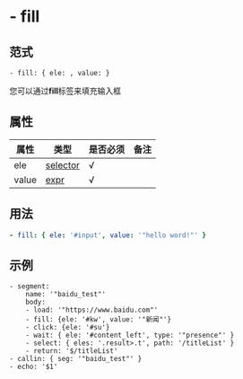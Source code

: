 # \- fill

## 范式
```
- fill: { ele: , value: }
```
您可以通过**fill**标签来填充输入框

## 属性
| 属性 | 类型 | 是否必须 | 备注 |
|--------|--------|--------|--------|
|   ele   | [selector](datatype.md)  | √ |   |
|   value   | [expr](datatype.md)  |  √ |   |

## 用法
```yaml
- fill: { ele: '#input', value: '"hello word!"' }
```
## 示例
```
- segment:
    name: '"baidu_test"'
    body:
    - load: '"https://www.baidu.com"'
    - fill: {ele: '#kw', value: '"新闻"'}
    - click: {ele: '#su'}
    - wait: { ele: '#content_left', type: '"presence"' }
    - select: { eles: '.result>.t', path: '/titleList' }
    - return: '$/titleList'
- callin: { seg: '"baidu_test"' }
- echo: '$1'
```